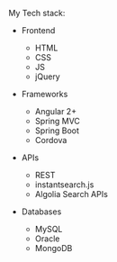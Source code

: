 My Tech stack:
- Frontend
  * HTML
  * CSS
  * JS
  * jQuery
  
- Frameworks
  * Angular 2+
  * Spring MVC
  * Spring Boot
  * Cordova
  
- APIs
  * REST
  * instantsearch.js
  * Algolia Search APIs
  
- Databases
  * MySQL
  * Oracle
  * MongoDB
